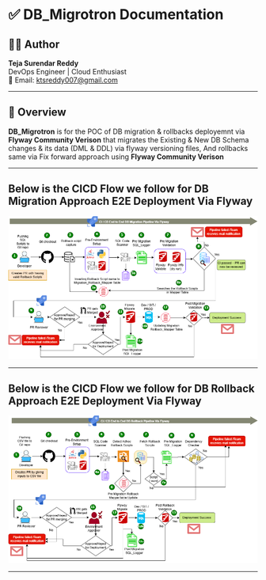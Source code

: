 # ✅ DB_Migrotron Documentation

## 👨‍💻 Author
**Teja Surendar Reddy**  
DevOps Engineer | Cloud Enthusiast  
📧 Email: ktsreddy007@gmail.com

---
## 🧾 Overview

**DB_Migrotron** is for the POC of DB migration & rollbacks deployemnt via **Flyway Community Verison** that migrates the Existing & New DB Schema changes & its data (DML & DDL) via flyway versioning files, And rollbacks same via Fix forward approach using **Flyway Community Verison**  

---
## Below is the CICD Flow we follow for DB Migration Approach E2E Deployment Via Flyway
<p float="center">
  <img src="images/Flyway(Migration_CICD).png" alt="flywaycicd"/><br/>
</p>

---
## Below is the CICD Flow we follow for DB Rollback Approach E2E Deployment Via Flyway
<p float="center">
  <img src="images/Flyway(Rollback_CICD).png" alt="flywaycicd"/><br/>
</p>

---
